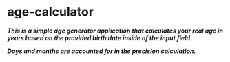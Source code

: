 # age-calculator
***This is a simple age generator application that calculates your real age in years based on the provided birth date inside of the input field.***

***Days and months are accounted for in the precision calculation.***
